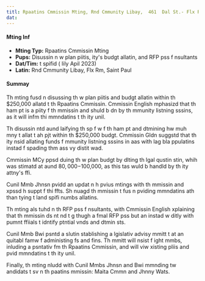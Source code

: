 ```yaml
---
titl: Rpaatins Cmmissin Mting, Rnd Cmmunity Libay,  461  Dal St.- Flx Rm 
dat: 
---
```

#### Mting Inf
- **Mting Typ:** Rpaatins Cmmissin Mting
- **Pups:** Disussin n w plan piitis, ity's budgt allatin, and RFP pss f nsultants
- **Dat/Tim:** t spifid ( lily Apil 2023)
- **Latin:** Rnd Cmmunity Libay, Flx Rm, Saint Paul

#### Summay

Th mting fusd n disussing th w plan piitis and budgt allatin within th $250,000 allatd t th Rpaatins Cmmissin. Cmmissin English mphasizd that th ham pt is a piity f th mmissin and shuld b dn by th mmunity listning sssins, as it will infm thi mmndatins t th ity unil.

Th disussin ntd aund laifying th sp f w f th ham pt and dtmining hw muh mny t allat t ah pjt within th $250,000 budgt. Cmmissin Gldn suggstd that th ity nsid allating funds f mmunity listning sssins in aas with lag bla ppulatins instad f spading thm ass vy distit  wad.

Cmmissin MCy ppsd duing th w plan budgt by dlting th lgal qustin stin, whih was stimatd at aund $80,000-$100,000, as this tas wuld b handld by th ity attny's ffi.

Cunil Mmb Jhnsn pvidd an updat n h pvius mtings with th mmissin and xpssd h suppt f thi ffts. Sh nuagd th mmissin t fus n pviding mmndatins ath than tying t land spifi numbs  allatins.

Th mting als tuhd n th RFP pss f nsultants, with Cmmissin English xplaining that th mmissin ds nt nd t g thugh a fmal RFP pss but an instad w ditly with pumnt ffiials t idntify ptntial vnds and dtmin sts.

Cunil Mmb Bwi psntd a slutin stablishing a lgislativ advisy mmitt t at an quitabl famw f administing fs and fins. Th mmitt will nsist f ight mmbs, inluding a psntativ fm th Rpaatins Cmmissin, and will viw xisting pliis and pvid mmndatins t th ity unil.

Finally, th mting nludd with Cunil Mmbs Jhnsn and Bwi mmnding tw andidats t sv n th paatins mmissin: Maita Cmmn and Jhnny Wats.

